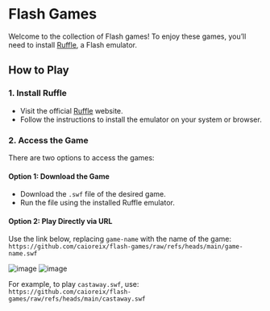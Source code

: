 # Flash Games

Welcome to the collection of Flash games! To enjoy these games, you’ll need to install [Ruffle](https://ruffle.rs/), a Flash emulator.

## How to Play

### 1. Install Ruffle
- Visit the official [Ruffle](https://ruffle.rs/downloads) website.
- Follow the instructions to install the emulator on your system or browser.

### 2. Access the Game
There are two options to access the games:

#### **Option 1: Download the Game**
- Download the `.swf` file of the desired game.
- Run the file using the installed Ruffle emulator.

#### **Option 2: Play Directly via URL**
Use the link below, replacing `game-name` with the name of the game:
`https://github.com/caioreix/flash-games/raw/refs/heads/main/game-name.swf`

![image](https://github.com/user-attachments/assets/155b594a-9e20-4dbb-a290-e1f1dec10920)
![image](https://github.com/user-attachments/assets/7c180715-0933-4051-9593-1bf73eb71560)

For example, to play `castaway.swf`, use:
`https://github.com/caioreix/flash-games/raw/refs/heads/main/castaway.swf`
